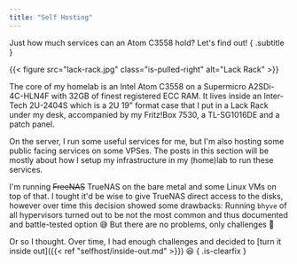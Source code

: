 ```yaml
---
title: "Self Hosting"
---
```


Just how much services can an Atom C3558 hold? Let's find out!
{ .subtitle }

{{< figure src="lack-rack.jpg" class="is-pulled-right" alt="Lack Rack" >}}

The core of my homelab is an Intel Atom C3558 on a Supermicro A2SDi-4C-HLN4F with 32GB of finest registered ECC RAM.
It lives inside an Inter-Tech 2U-2404S which is a 2U 19" format case that I put in a Lack Rack under my desk, accompanied by my Fritz!Box 7530, a TL-SG1016DE and a patch panel.

On the server, I run some useful services for me, but I'm also hosting some public facing services on some VPSes.
The posts in this section will be mostly about how I setup my infrastructure in my (home)lab to run these services.

I'm running ~~FreeNAS~~ TrueNAS on the bare metal and some Linux VMs on top of that.
I tought it'd be wise to give TrueNAS direct access to the disks, however over time this decision showed some drawbacks:
Running `bhyve` of all hypervisors turned out to be not the most common and thus documented and battle-tested option :sweat_smile:
But there are no problems, only challenges :muscle:

Or so I thought.
Over time, I had enough challenges and decided to [turn it inside out]({{< ref "selfhost/inside-out.md" >}}) :laughing:
{ .is-clearfix }

